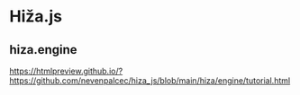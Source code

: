 # Hiža.js

## hiza.engine
https://htmlpreview.github.io/?https://github.com/nevenpalcec/hiza_js/blob/main/hiza/engine/tutorial.html
